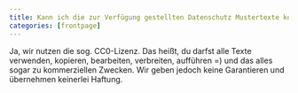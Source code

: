 ```yaml
---
title: Kann ich die zur Verfügung gestellten Datenschutz Mustertexte kostenlos nutzen?
categories: [frontpage]
---
```


Ja, wir nutzen die sog. CC0-Lizenz. Das heißt, du darfst alle Texte verwenden, kopieren, bearbeiten, verbreiten, aufführen =) und das alles sogar zu kommerziellen Zwecken. Wir geben jedoch keine Garantieren und übernehmen keinerlei Haftung.